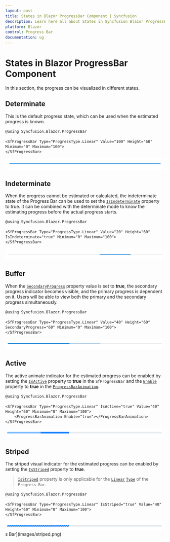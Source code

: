 ```yaml
---
layout: post
title: States in Blazor ProgressBar Component | Syncfusion
description: Learn here all about States in Syncfusion Blazor ProgressBar component and more.
platform: Blazor
control: Progress Bar 
documentation: ug
---
```


# States in Blazor ProgressBar Component

In this section, the progress can be visualized in different states.

## Determinate

This is the default progress state, which can be used when the estimated progress is known.

```cshtml
@using Syncfusion.Blazor.ProgressBar

<SfProgressBar Type="ProgressType.Linear" Value="100" Height="60" Minimum="0" Maximum="100">
</SfProgressBar>
```

![Determinate - Progress Bar](images/determinate.png)

## Indeterminate

 When the progress cannot be estimated or calculated, the indeterminate state of the Progress Bar can be used to set the [`IsIndeterminate`](https://help.syncfusion.com/cr/blazor/Syncfusion.Blazor.ProgressBar.SfProgressBar.html#Syncfusion_Blazor_ProgressBar_SfProgressBar_IsIndeterminate) property to true. It can be combined with the determinate mode to know the estimating progress before the actual progress starts.

```cshtml
@using Syncfusion.Blazor.ProgressBar

<SfProgressBar Type="ProgressType.Linear" Value="20" Height="60" IsIndeterminate="true" Minimum="0" Maximum="100">
</SfProgressBar>
```

![Indeterminate - Progress Bar](images/indeterminate.png)

## Buffer

When the [`SecondaryProgress`](https://help.syncfusion.com/cr/blazor/Syncfusion.Blazor.ProgressBar.SfProgressBar.html#Syncfusion_Blazor_ProgressBar_SfProgressBar_SecondaryProgress) property value is set to **true**, the secondary progress indicator becomes visible, and the primary progress is dependent on it. Users will be able to view both the primary and the secondary progress simultaneously.

```cshtml
@using Syncfusion.Blazor.ProgressBar

<SfProgressBar Type="ProgressType.Linear" Value="40" Height="60" SecondaryProgress="60" Minimum="0" Maximum="100">
</SfProgressBar>
```

![Buffer - Progress Bar](images/buffer.png)

## Active

The active animate indicator for the estimated progress can be enabled by setting the [`IsActive`](https://help.syncfusion.com/cr/blazor/Syncfusion.Blazor.ProgressBar.SfProgressBar.html#Syncfusion_Blazor_ProgressBar_SfProgressBar_IsActive) property to **true** in the `SfProgressBar` and the [`Enable`](https://help.syncfusion.com/cr/blazor/Syncfusion.Blazor.ProgressBar.ProgressBarAnimation.html#Syncfusion_Blazor_ProgressBar_ProgressBarAnimation_Enable) property to **true** in the [`ProgressBarAnimation`](https://help.syncfusion.com/cr/blazor/Syncfusion.Blazor.ProgressBar.ProgressBarAnimation.html).

```cshtml
@using Syncfusion.Blazor.ProgressBar

<SfProgressBar Type="ProgressType.Linear" IsActive="true" Value="40" Height="60" Minimum="0" Maximum="100">
    <ProgressBarAnimation Enable="true"></ProgressBarAnimation>
</SfProgressBar>
```

![Active - Progress Bar](images/active.png)

## Striped

The striped visual indicator for the estimated progress can be enabled by setting the [`IsStriped`](https://help.syncfusion.com/cr/blazor/Syncfusion.Blazor.ProgressBar.SfProgressBar.html#Syncfusion_Blazor_ProgressBar_SfProgressBar_IsStriped) property to **true**.

>[`IsStriped`](https://help.syncfusion.com/cr/blazor/Syncfusion.Blazor.ProgressBar.SfProgressBar.html#Syncfusion_Blazor_ProgressBar_SfProgressBar_IsStriped) property is only applicable for the [`Linear`](https://help.syncfusion.com/cr/blazor/Syncfusion.Blazor.ProgressBar.ProgressType.html#Syncfusion_Blazor_ProgressBar_ProgressType_Linear) [`Type`](https://help.syncfusion.com/cr/blazor/Syncfusion.Blazor.ProgressBar.ProgressType.html) of the `Progress Bar`.

```cshtml
@using Syncfusion.Blazor.ProgressBar

<SfProgressBar Type="ProgressType.Linear" IsStriped="true" Value="40" Height="60" Minimum="0" Maximum="100">
</SfProgressBar>
```

![Striped - Progress Bar](images/striped.png)s Bar](images/striped.png)
